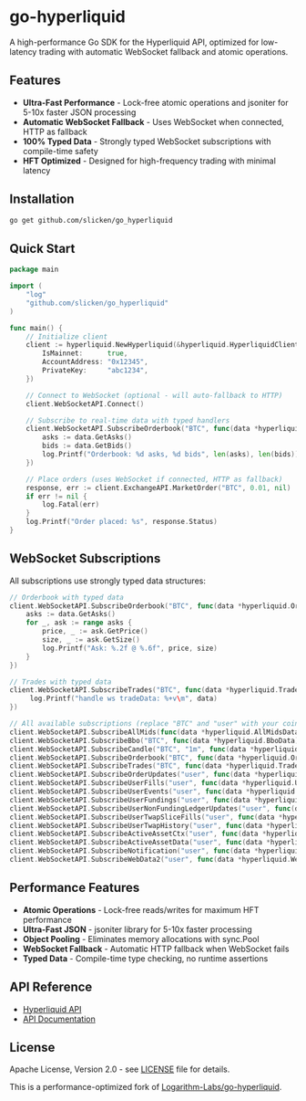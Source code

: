 # go-hyperliquid

A high-performance Go SDK for the Hyperliquid API, optimized for low-latency trading with automatic WebSocket fallback and atomic operations.

## Features

- **Ultra-Fast Performance** - Lock-free atomic operations and jsoniter for 5-10x faster JSON processing
- **Automatic WebSocket Fallback** - Uses WebSocket when connected, HTTP as fallback
- **100% Typed Data** - Strongly typed WebSocket subscriptions with compile-time safety
- **HFT Optimized** - Designed for high-frequency trading with minimal latency

## Installation

```bash
go get github.com/slicken/go_hyperliquid
```

## Quick Start

```go
package main

import (
	"log"
	"github.com/slicken/go_hyperliquid"
)

func main() {
	// Initialize client
	client := hyperliquid.NewHyperliquid(&hyperliquid.HyperliquidClientConfig{
		IsMainnet:      true,
		AccountAddress: "0x12345",
		PrivateKey:     "abc1234",
	})

	// Connect to WebSocket (optional - will auto-fallback to HTTP)
	client.WebSocketAPI.Connect()

	// Subscribe to real-time data with typed handlers
	client.WebSocketAPI.SubscribeOrderbook("BTC", func(data *hyperliquid.OrderbookData) {
		asks := data.GetAsks()
		bids := data.GetBids()
		log.Printf("Orderbook: %d asks, %d bids", len(asks), len(bids))
	})

	// Place orders (uses WebSocket if connected, HTTP as fallback)
	response, err := client.ExchangeAPI.MarketOrder("BTC", 0.01, nil)
	if err != nil {
		log.Fatal(err)
	}
	log.Printf("Order placed: %s", response.Status)
}
```

## WebSocket Subscriptions

All subscriptions use strongly typed data structures:

```go
// Orderbook with typed data
client.WebSocketAPI.SubscribeOrderbook("BTC", func(data *hyperliquid.OrderbookData) {
    asks := data.GetAsks()
    for _, ask := range asks {
        price, _ := ask.GetPrice()
        size, _ := ask.GetSize()
        log.Printf("Ask: %.2f @ %.6f", price, size)
    }
})

// Trades with typed data
client.WebSocketAPI.SubscribeTrades("BTC", func(data *hyperliquid.TradesData) {
     log.Printf("handle ws tradeData: %+v\m", data)
})

// All available subscriptions (replace "BTC" and "user" with your coin/user as needed)
client.WebSocketAPI.SubscribeAllMids(func(data *hyperliquid.AllMidsData) {})
client.WebSocketAPI.SubscribeBbo("BTC", func(data *hyperliquid.BboData) {})
client.WebSocketAPI.SubscribeCandle("BTC", "1m", func(data *hyperliquid.CandleData) {})
client.WebSocketAPI.SubscribeOrderbook("BTC", func(data *hyperliquid.OrderbookData) {})
client.WebSocketAPI.SubscribeTrades("BTC", func(data *hyperliquid.TradesData) {})
client.WebSocketAPI.SubscribeOrderUpdates("user", func(data *hyperliquid.OrderUpdatesData) {})
client.WebSocketAPI.SubscribeUserFills("user", func(data *hyperliquid.UserFillsData) {})
client.WebSocketAPI.SubscribeUserEvents("user", func(data *hyperliquid.UserEventsData) {})
client.WebSocketAPI.SubscribeUserFundings("user", func(data *hyperliquid.UserFundingsData) {})
client.WebSocketAPI.SubscribeUserNonFundingLedgerUpdates("user", func(data *hyperliquid.UserNonFundingLedgerUpdatesData) {})
client.WebSocketAPI.SubscribeUserTwapSliceFills("user", func(data *hyperliquid.UserTwapSliceFillsData) {})
client.WebSocketAPI.SubscribeUserTwapHistory("user", func(data *hyperliquid.UserTwapHistoryData) {})
client.WebSocketAPI.SubscribeActiveAssetCtx("user", func(data *hyperliquid.ActiveAssetCtxData) {})
client.WebSocketAPI.SubscribeActiveAssetData("user", func(data *hyperliquid.ActiveAssetDataData) {})
client.WebSocketAPI.SubscribeNotification("user", func(data *hyperliquid.NotificationData) {})
client.WebSocketAPI.SubscribeWebData2("user", func(data *hyperliquid.WebData2Data) {})
```

## Performance Features

- **Atomic Operations** - Lock-free reads/writes for maximum HFT performance
- **Ultra-Fast JSON** - jsoniter library for 5-10x faster processing
- **Object Pooling** - Eliminates memory allocations with sync.Pool
- **WebSocket Fallback** - Automatic HTTP fallback when WebSocket fails
- **Typed Data** - Compile-time type checking, no runtime assertions

## API Reference

- [Hyperliquid API](https://app.hyperliquid.xyz/)
- [API Documentation](https://hyperliquid.gitbook.io/hyperliquid-docs/for-developers/api)

## License

Apache License, Version 2.0 - see [LICENSE](LICENSE) file for details.

This is a performance-optimized fork of [Logarithm-Labs/go-hyperliquid](https://github.com/Logarithm-Labs/go-hyperliquid).
